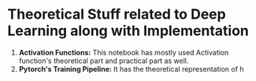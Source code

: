 # Theoretical Stuff related to Deep Learning along with Implementation
1. **Activation Functions:** This notebook has mostly used Activation function's theoretical part and practical part as well.
2. **Pytorch's Training Pipeline:** It has the theoretical representation of h